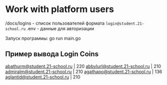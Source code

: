 # Work with platform users

/docs/logins  - список пользователей формата `login@student.21-school.ru`
.env          - данные для авторизации

Запуск программы:
go run main.go

Пример вывода
        Login                    Coins
 -------------------------------------
abathurm@student.21-school.ru  |  220
abbylurl@student.21-school.ru  |  210
admiralm@student.21-school.ru  |  210
agathapo@student.21-school.ru  |  136
aglantid@student.21-school.ru  |  210

